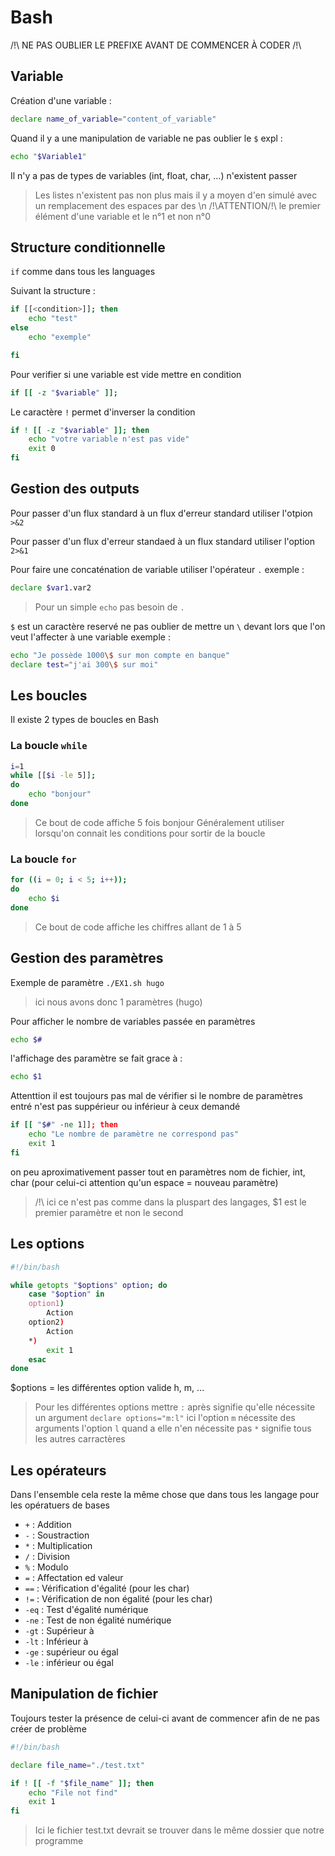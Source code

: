 # Bash
/!\ NE PAS OUBLIER LE PREFIXE AVANT DE COMMENCER À CODER /!\
## Variable
Création d'une variable :

```bash 
declare name_of_variable="content_of_variable"
```

Quand il y a une manipulation de variable ne pas oublier le `$` expl : 

```bash
echo "$Variable1"
```

Il n'y a pas de types de variables (int, float, char, ...) n'existent passer

>Les listes n'existent pas non plus mais il y a moyen d'en simulé avec un remplacement des espaces par des \n
>/!\ATTENTION/!\ le premier élément d'une variable et le n°1 et non n°0 
## Structure conditionnelle
`if` comme dans tous les languages

Suivant la structure : 

```bash
if [[<condition>]]; then 
    echo "test"
else
    echo "exemple"

fi
```

Pour verifier si une variable est vide mettre en condition 

```bash
if [[ -z "$variable" ]];
```

Le caractère `!` permet d'inverser la condition

```bash
if ! [[ -z "$variable" ]]; then
    echo "votre variable n'est pas vide"
    exit 0
fi

```

## Gestion des outputs

Pour passer d'un flux standard à un flux d'erreur standard utiliser l'otpion `>&2`

Pour passer d'un flux d'erreur standaed à un flux standard utiliser l'option `2>&1` 

Pour faire une concaténation de variable utiliser l'opérateur `.` exemple : 
```bash
declare $var1.var2

```
> Pour un simple `echo` pas besoin de `.`

`$` est un caractère reservé ne pas oublier de mettre un `\` devant lors que l'on veut l'affecter à une variable exemple : 
```bash
echo "Je possède 1000\$ sur mon compte en banque"
declare test="j'ai 300\$ sur moi"

```

## Les boucles

Il existe 2 types de boucles en Bash

### La boucle `while`

```bash
i=1
while [[$i -le 5]];
do 
    echo "bonjour"
done

```

>Ce bout de code affiche 5 fois bonjour
>Généralement utiliser lorsqu'on connait les conditions pour sortir de la boucle

### La boucle `for`

```bash
for ((i = 0; i < 5; i++)); 
do 
    echo $i
done

```

>Ce bout de code affiche les chiffres allant de 1 à 5 

## Gestion des paramètres

Exemple de paramètre `./EX1.sh hugo` 

>ici nous avons donc 1 paramètres (hugo)

Pour afficher le nombre de variables passée en paramètres 

```bash
echo $#
```

l'affichage des paramètre se fait grace à : 

```bash
echo $1

```

Attenttion il est toujours pas mal de vérifier si le nombre de paramètres entré n'est pas suppérieur ou inférieur à ceux demandé

```bash
if [[ "$#" -ne 1]]; then
    echo "Le nombre de paramètre ne correspond pas"
    exit 1
fi
```

on peu aproximativement passer tout en paramètres nom de fichier, int, char (pour celui-ci attention qu'un espace = nouveau paramètre)

>/!\ ici ce n'est pas comme dans la pluspart des langages, $1 est le premier paramètre et non le second 

## Les options

```bash
#!/bin/bash

while getopts "$options" option; do 
    case "$option" in
    option1)
        Action 
    option2) 
        Action
    *)
        exit 1
    esac 
done

```

$options = les différentes option valide h, m, ...
>Pour les différentes options mettre `:` après signifie qu'elle nécessite un argument `declare options="m:l"` ici l'option `m` nécessite des arguments l'option `l` quand a elle n'en nécessite pas 
>`*` signifie tous les autres carractères

## Les opérateurs

Dans l'ensemble cela reste la même chose que dans tous les langage 
pour les opératuers de bases
- `+` : Addition
- `-` : Soustraction 
- `*` : Multiplication
- `/` : Division
- `%` : Modulo 
- `=` : Affectation ed valeur
- `==` : Vérification d'égalité (pour les char)
- `!=` : Vérification de non égalité (pour les char)
- `-eq` : Test d'égalité numérique
- `-ne` : Test de non égalité numérique
- `-gt` : Supérieur à
- `-lt` : Inférieur à
- `-ge` : supérieur ou égal 
- `-le` : inférieur ou égal 

## Manipulation de fichier

Toujours tester la présence de celui-ci avant de commencer afin de ne pas créer de problème

```bash
#!/bin/bash

declare file_name="./test.txt"

if ! [[ -f "$file_name" ]]; then
    echo "File not find"
    exit 1
fi

```
> Ici le fichier test.txt devrait se trouver dans le même  dossier que notre programme 

